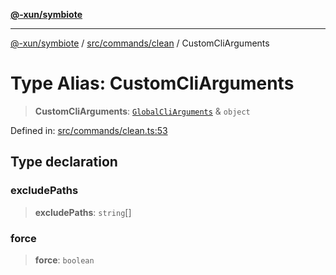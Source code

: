 [**@-xun/symbiote**](../../../../README.md)

***

[@-xun/symbiote](../../../../README.md) / [src/commands/clean](../README.md) / CustomCliArguments

# Type Alias: CustomCliArguments

> **CustomCliArguments**: [`GlobalCliArguments`](../../../configure/type-aliases/GlobalCliArguments.md) & `object`

Defined in: [src/commands/clean.ts:53](https://github.com/Xunnamius/symbiote/blob/da0014a3d8fa3571177d2af968ce57f9fecbb1ee/src/commands/clean.ts#L53)

## Type declaration

### excludePaths

> **excludePaths**: `string`[]

### force

> **force**: `boolean`
